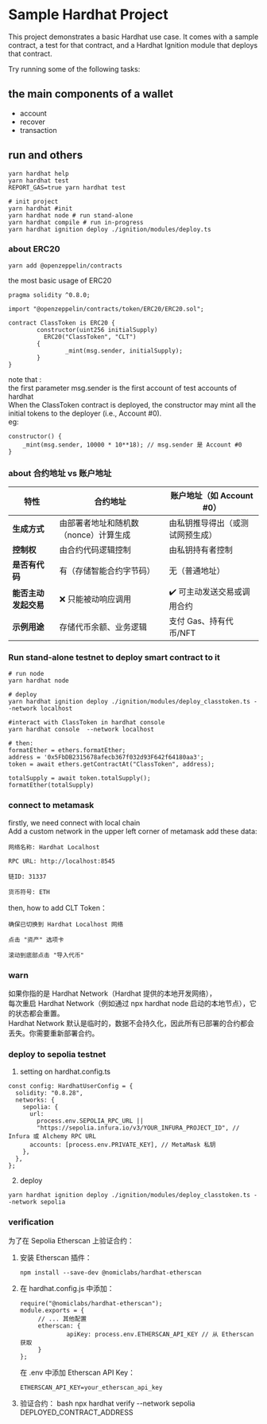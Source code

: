 # Sample Hardhat Project

This project demonstrates a basic Hardhat use case. It comes with a sample contract, a test for that contract, and a Hardhat Ignition module that deploys that contract.

Try running some of the following tasks:

## the main components of a wallet

- account
- recover
- transaction

## run and others

```shell
yarn hardhat help
yarn hardhat test
REPORT_GAS=true yarn hardhat test

# init project
yarn hardhat #init
yarn hardhat node # run stand-alone
yarn hardhat compile # run in-progress
yarn hardhat ignition deploy ./ignition/modules/deploy.ts
```

### about ERC20

```shell
yarn add @openzeppelin/contracts

```

the most basic usage of ERC20

```
pragma solidity ^0.8.0;

import "@openzeppelin/contracts/token/ERC20/ERC20.sol";

contract ClassToken is ERC20 {
        constructor(uint256 initialSupply)
          ERC20("ClassToken", "CLT")
        {
                _mint(msg.sender, initialSupply);
        }
}

```

note that :  
the first parameter msg.sender is the first account of test accounts of hardhat  
When the ClassToken contract is deployed, the constructor may mint all the initial tokens to the deployer (i.e., Account #0).  
eg:

```
constructor() {
    _mint(msg.sender, 10000 * 10**18); // msg.sender 是 Account #0
}

```

### about **合约地址 vs 账户地址**

| 特性                 | 合约地址                              | 账户地址（如 Account #0）        |
| -------------------- | ------------------------------------- | -------------------------------- |
| **生成方式**         | 由部署者地址和随机数（nonce）计算生成 | 由私钥推导得出（或测试网预生成） |
| **控制权**           | 由合约代码逻辑控制                    | 由私钥持有者控制                 |
| **是否有代码**       | 有（存储智能合约字节码）              | 无（普通地址）                   |
| **能否主动发起交易** | ❌ 只能被动响应调用                   | ✔️ 可主动发送交易或调用合约      |
| **示例用途**         | 存储代币余额、业务逻辑                | 支付 Gas、持有代币/NFT           |

### Run stand-alone testnet to deploy smart contract to it

```shell
# run node
yarn hardhat node

# deploy
yarn hardhat ignition deploy ./ignition/modules/deploy_classtoken.ts --network localhost

#interact with ClassToken in hardhat console
yarn hardhat console  --network localhost

# then:
formatEther = ethers.formatEther;
address = '0x5FbDB2315678afecb367f032d93F642f64180aa3';
token = await ethers.getContractAt("ClassToken", address);

totalSupply = await token.totalSupply();
formatEther(totalSupply)

```

### connect to metamask

firstly, we need connect with local chain  
Add a custom network in the upper left corner of metamask
add these data:

```
网络名称: Hardhat Localhost

RPC URL: http://localhost:8545

链ID: 31337

货币符号: ETH
```

then, how to add CLT Token：

```
确保已切换到 Hardhat Localhost 网络

点击 "资产" 选项卡

滚动到底部点击 "导入代币"
```

### warn

如果你指的是 Hardhat Network（Hardhat 提供的本地开发网络），  
每次重启 Hardhat Network（例如通过 npx hardhat node 启动的本地节点），它的状态都会重置。  
Hardhat Network 默认是临时的，数据不会持久化，因此所有已部署的合约都会丢失。你需要重新部署合约。

### deploy to sepolia testnet

1. setting on hardhat.config.ts

```
const config: HardhatUserConfig = {
  solidity: "0.8.28",
  networks: {
    sepolia: {
      url:
        process.env.SEPOLIA_RPC_URL ||
        "https://sepolia.infura.io/v3/YOUR_INFURA_PROJECT_ID", // Infura 或 Alchemy RPC URL
      accounts: [process.env.PRIVATE_KEY], // MetaMask 私钥
    },
  },
};

```

2. deploy

```
yarn hardhat ignition deploy ./ignition/modules/deploy_classtoken.ts --network sepolia

```

### verification

为了在 Sepolia Etherscan 上验证合约：

1. 安装 Etherscan 插件：
   ```
   npm install --save-dev @nomiclabs/hardhat-etherscan
   ```
2. 在 hardhat.config.js 中添加：
   ```
   require("@nomiclabs/hardhat-etherscan");
   module.exports = {
        // ... 其他配置
        etherscan: {
                apiKey: process.env.ETHERSCAN_API_KEY // 从 Etherscan 获取
        }
   };
   ```
   在 .env 中添加 Etherscan API Key：
   ```
   ETHERSCAN_API_KEY=your_etherscan_api_key
   ```
3. 验证合约：
   bash
   npx hardhat verify --network sepolia DEPLOYED_CONTRACT_ADDRESS
